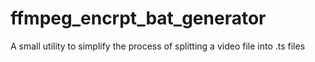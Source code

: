 # ffmpeg_encrpt_bat_generator
A small utility to simplify the process of splitting a video file into .ts files
